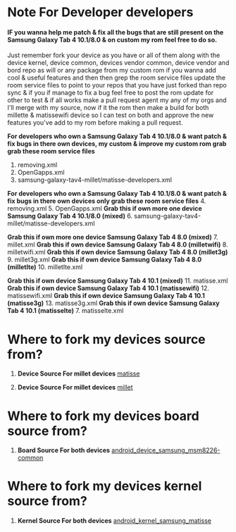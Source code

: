# Note For Developer developers 
#### IF you wanna help me patch & fix all the bugs that are still present on the  Samsung Galaxy Tab 4 10.1/8.0 & on custom my rom feel free to do so.

Just remember fork your device as you have or all of them along with the device kernel, device common, devices vendor common, device vendor and bord repo as will or any package from my custom rom if you wanna add cool & useful features and then then grep the room service files update the room service files to point to your repos that you have just forked than repo sync & if you if manage to fix a bug feel free to post the rom update for other to test & if all works make a pull request agent my any of my orgs and I'll merge with my source, now if it the rom then make a build for both millette & matissewifi device so I can test on both and approve the new features you've add to my rom before making a pull request.

**For developers who own a Samsung Galaxy Tab 4 10.1/8.0 & want patch & fix bugs in there own devices, my custom & improve my custom rom grab grab these room service files** 
1. removing.xml 
2. OpenGapps.xml
3. samsung-galaxy-tav4-millet/matisse-developers.xml

**For developers who own a Samsung Galaxy Tab 4 10.1/8.0 & want patch & fix bugs in there own devices only grab these room service files** 
4. removing.xml 
5. OpenGapps.xml
**Grab this if own more one device Samsung Galaxy Tab 4 10.1/8.0 (mixed)**
6. samsung-galaxy-tav4-millet/matisse-developers.xml

**Grab this if own more one device Samsung Galaxy Tab 4 8.0 (mixed)**
7. millet.xml
**Grab this if own device Samsung Galaxy Tab 4 8.0 (milletwifi)**
8. milletwifi.xml
**Grab this if own device Samsung Galaxy Tab 4 8.0 (millet3g)**
9. millet3g.xml
**Grab this if own device Samsung Galaxy Tab 4 8.0 (milletlte)**
10. milletlte.xml

**Grab this if own device Samsung Galaxy Tab 4 10.1 (mixed)**
11. matisse.xml
**Grab this if own device Samsung Galaxy Tab 4 10.1 (matissewifi)**
12. matissewifi.xml
**Grab this if own device Samsung Galaxy Tab 4 10.1 (matisse3g)**
13. matisse3g.xml
**Grab this if own device Samsung Galaxy Tab 4 10.1 (matisselte)**
7. matisselte.xml

# Where to fork my devices source from?

1. **Device Source For millet devices**
[matisse](https://github.com/orgs/matissewifi/)

2. **Device Source For millet devices**
[millet](https://github.com/orgs/milletwifi/)

# Where to fork my devices board source from?

1. **Board Source For both devices**
[android_device_samsung_msm8226-common](https://github.com/matissewifi/android_device_samsung_msm8226-common)

# Where to fork my devices kernel source from?

1. **Kernel Source For both devices**
[android_kernel_samsung_matisse](https://github.com/matissewifi/android_kernel_samsung_matisse)
